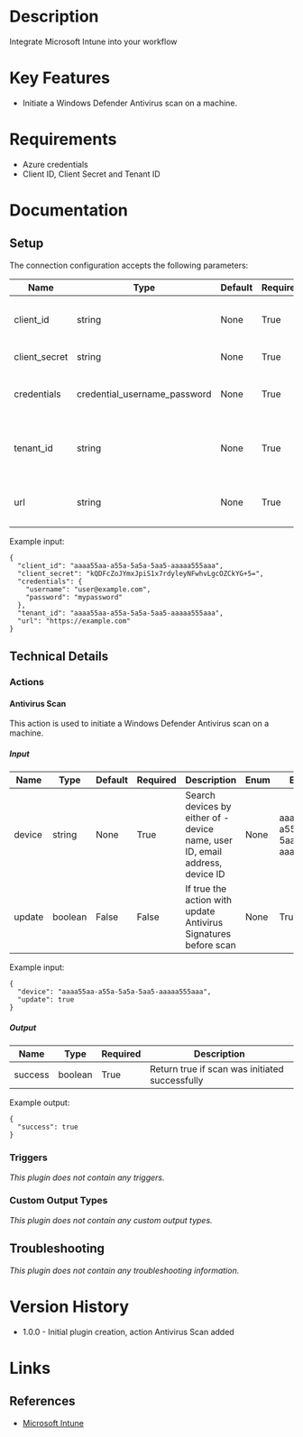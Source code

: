 # Description

Integrate Microsoft Intune into your workflow

# Key Features

* Initiate a Windows Defender Antivirus scan on a machine.

# Requirements

* Azure credentials
* Client ID, Client Secret and Tenant ID

# Documentation
## Setup

The connection configuration accepts the following parameters:

|Name|Type|Default|Required|Description|Enum|Example|
|----|----|-------|--------|-----------|----|-------|
|client_id|string|None|True|Client ID, also called Application ID|None|aaaa55aa-a55a-5a5a-5aa5-aaaaa555aaa|
|client_secret|string|None|True|Client secret key|None|kQDFcZoJYmxJpiS1x7rdyleyNFwhvLgcOZCkYG+5=|
|credentials|credential_username_password|None|True|E-mail address and password|None|{"username": "user@example.com", "password": "mypassword"}|
|tenant_id|string|None|True|Tenant ID can be found in Active Directory|None|aaaa55aa-a55a-5a5a-5aa5-aaaaa555aaa|
|url|string|None|True|Base URL for the Microsoft endpoint|None|https://example.com|

Example input:

```
{
  "client_id": "aaaa55aa-a55a-5a5a-5aa5-aaaaa555aaa",
  "client_secret": "kQDFcZoJYmxJpiS1x7rdyleyNFwhvLgcOZCkYG+5=",
  "credentials": {
    "username": "user@example.com",
    "password": "mypassword"
  },
  "tenant_id": "aaaa55aa-a55a-5a5a-5aa5-aaaaa555aaa",
  "url": "https://example.com"
}
```
## Technical Details

### Actions

#### Antivirus Scan

This action is used to initiate a Windows Defender Antivirus scan on a machine.

##### Input

|Name|Type|Default|Required|Description|Enum|Example|
|----|----|-------|--------|-----------|----|-------|
|device|string|None|True|Search devices by either of - device name, user ID, email address, device ID|None|aaaa55aa-a55a-5a5a-5aa5-aaaaa555aaa|
|update|boolean|False|False|If true the action with update Antivirus Signatures before scan|None|True|

Example input:

```
{
  "device": "aaaa55aa-a55a-5a5a-5aa5-aaaaa555aaa",
  "update": true
}
```

##### Output

|Name|Type|Required|Description|
|----|----|--------|-----------|
|success|boolean|True|Return true if scan was initiated successfully|

Example output:

```
{
  "success": true
}
```

### Triggers

_This plugin does not contain any triggers._

### Custom Output Types

_This plugin does not contain any custom output types._

## Troubleshooting

_This plugin does not contain any troubleshooting information._

# Version History

* 1.0.0 - Initial plugin creation, action Antivirus Scan added

# Links

## References

* [Microsoft Intune](https://docs.microsoft.com/en-us/graph/)
